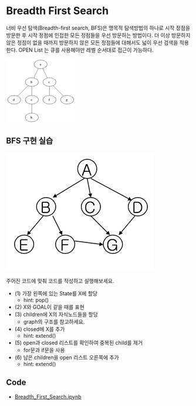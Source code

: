 # Breadth First Search

너비 우선 탐색(Breadth-first search, BFS)은 맹목적 탐색방법의 하나로 시작 정점을 방문한 후 시작 정점에 인접한 모든 정점들을 우선 방문하는 방법이다. 더 이상 방문하지 않은 정점이 없을 때까지 방문하지 않은 모든 정점들에 대해서도 넓이 우선 검색을 적용한다. OPEN List 는 큐를 사용해야만 레벨 순서대로 접근이 가능하다.

![BFS](./Images/Animated_BFS.gif)

## BFS 구현 실습

![graph](./Images/graph1.png)

주어진 코드에 맞춰 코드를 작성하고 실행해보세요.

- (1) 가장 왼쪽에 있는 State를 X에 할당
    - hint: pop()
- (2) X와 GOAL이 같을 때를 표현
- (3) children에 X의 자식노드들을 할당
    - graph의 구조를 참고하세요.
- (4) closed에 X를 추가
    - hint: extend()
- (5) open과 closed 리스트를 확인하여 중복된 child를 제거
	- for문과 if문을 사용
- (6) 남은 children을 open 리스트 오른쪽에 추가
    - hint: extend()

## Code

- [Breadth_First_Search.ipynb](./Breadth_First_Search.ipynb)